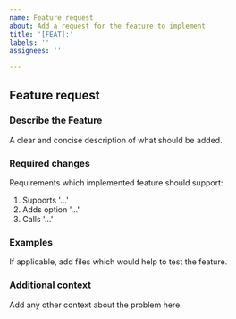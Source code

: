 ```yaml
---
name: Feature request
about: Add a request for the feature to implement
title: '[FEAT]:'
labels: ''
assignees: ''

---
```

## Feature request
### Describe the Feature
A clear and concise description of what should be added.

### Required changes
Requirements which implemented feature should support:
1. Supports '...'
2. Adds option '...'
3. Calls '...'

### Examples
If applicable, add files which would help to test the feature.

### Additional context
Add any other context about the problem here.
